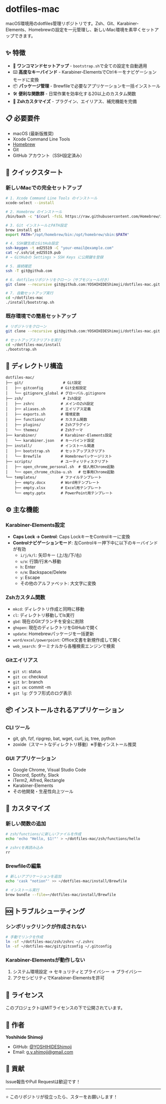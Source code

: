 # dotfiles-mac

macOS環境用のdotfiles管理リポジトリです。Zsh、Git、Karabiner-Elements、Homebrewの設定を一元管理し、新しいMac環境を素早くセットアップできます。

## ✨ 特徴

- 🚀 **ワンコマンドセットアップ** - `bootstrap.sh`で全ての設定を自動適用
- ⌨️ **高度なキーバインド** - Karabiner-ElementsでCtrlキーをナビゲーションモードに変換
- 📦 **パッケージ管理** - Brewfileで必要なアプリケーションを一括インストール
- 🛠 **便利な関数群** - 日常作業を効率化する20以上のカスタム関数
- 🎨 **Zshカスタマイズ** - プラグイン、エイリアス、補完機能を完備

## 📋 必要要件

- macOS (最新版推奨)
- Xcode Command Line Tools
- [Homebrew](https://brew.sh/ja/)
- Git
- GitHub アカウント（SSH設定済み）

## 🚀 クイックスタート

### 新しいMacでの完全セットアップ

```bash
# 1. Xcode Command Line Tools のインストール
xcode-select --install

# 2. Homebrew のインストール
/bin/bash -c "$(curl -fsSL https://raw.githubusercontent.com/Homebrew/install/HEAD/install.sh)"

# 3. Git インストールとPATH設定
brew install git
export PATH="/opt/homebrew/bin:/opt/homebrew/sbin:$PATH"

# 4. SSH鍵生成とGitHub設定
ssh-keygen -t ed25519 -C "your-email@example.com"
cat ~/.ssh/id_ed25519.pub
# → GitHubの Settings > SSH Keys に公開鍵を登録

# 5. 接続確認
ssh -T git@github.com

# 6. dotfilesリポジトリをクローン（サブモジュール付き）
git clone --recursive git@github.com:YOSHIHIDEShimoji/dotfiles-mac.git ~/dotfiles-mac

# 7. 自動セットアップ実行
cd ~/dotfiles-mac
./install/bootstrap.sh
```

### 既存環境での簡易セットアップ

```bash
# リポジトリをクローン
git clone --recursive git@github.com:YOSHIHIDEShimoji/dotfiles-mac.git ~/dotfiles-mac

# セットアップスクリプトを実行
cd ~/dotfiles-mac/install
./bootstrap.sh
```

## 📁 ディレクトリ構造

```
dotfiles-mac/
├── git/                  # Git設定
│   ├── gitconfig        # Git全般設定
│   └── gitignore_global # グローバル.gitignore
├── zsh/                  # Zsh設定
│   ├── zshrc            # メインのZsh設定
│   ├── aliases.sh       # エイリアス定義
│   ├── exports.sh       # 環境変数
│   ├── functions/       # カスタム関数
│   ├── plugins/         # Zshプラグイン
│   └── themes/          # Zshテーマ
├── karabiner/           # Karabiner-Elements設定
│   └── karabiner.json   # キーバインド設定
├── install/             # インストール関連
│   ├── bootstrap.sh     # セットアップスクリプト
│   └── Brewfile         # Homebrewパッケージリスト
├── scripts/             # ユーティリティスクリプト
│   ├── open_chrome_personal.sh  # 個人用Chrome起動
│   └── open_chrome_chiba-u.sh   # 仕事用Chrome起動
└── templates/           # ファイルテンプレート
    ├── empty.docx       # Word用テンプレート
    ├── empty.xlsx       # Excel用テンプレート
    └── empty.pptx       # PowerPoint用テンプレート
```

## ⚙️ 主な機能

### Karabiner-Elements設定
- **Caps Lock → Control**: Caps LockキーをControlキーに変換
- **Controlナビゲーションモード**: 左Controlキー押下中に以下のキーバインドが有効
  - `i/j/k/l`: 矢印キー (上/左/下/右)
  - `u/o`: 行頭/行末へ移動
  - `h`: Enter
  - `n/m`: Backspace/Delete
  - `y`: Escape
  - その他のアルファベット: 大文字に変換

### Zshカスタム関数
- `mkcd`: ディレクトリ作成と同時に移動
- `cl`: ディレクトリ移動してls実行
- `gbd`: 現在のGitブランチを安全に削除
- `ghopen`: 現在のディレクトリをGitHubで開く
- `update`: Homebrewパッケージを一括更新
- `word/excel/powerpoint`: Office文書を新規作成して開く
- `web_search`: ターミナルから各種検索エンジンで検索

### Gitエイリアス
- `git st`: status
- `git co`: checkout
- `git br`: branch
- `git cm`: commit -m
- `git lg`: グラフ形式のログ表示

## 📦 インストールされるアプリケーション

### CLI ツール
- git, gh, fzf, ripgrep, bat, wget, curl, jq, tree, python
- zoxide（スマートなディレクトリ移動）※手動インストール推奨

### GUI アプリケーション
- Google Chrome, Visual Studio Code
- Discord, Spotify, Slack
- iTerm2, Alfred, Rectangle
- Karabiner-Elements
- その他開発・生産性向上ツール

## 🔧 カスタマイズ

### 新しい関数の追加
```bash
# zsh/functions/に新しいファイルを作成
echo 'echo "Hello, $1!"' > ~/dotfiles-mac/zsh/functions/hello

# zshrcを再読み込み
rr
```

### Brewfileの編集
```bash
# 新しいアプリケーションを追加
echo 'cask "notion"' >> ~/dotfiles-mac/install/Brewfile

# インストール実行
brew bundle --file=~/dotfiles-mac/install/Brewfile
```

## 🆘 トラブルシューティング

### シンボリックリンクが作成されない
```bash
# 手動でリンクを作成
ln -sf ~/dotfiles-mac/zsh/zshrc ~/.zshrc
ln -sf ~/dotfiles-mac/git/gitconfig ~/.gitconfig
```

### Karabiner-Elementsが動作しない
1. システム環境設定 → セキュリティとプライバシー → プライバシー
2. アクセシビリティでKarabiner-Elementsを許可

## 📝 ライセンス

このプロジェクトはMITライセンスの下で公開されています。

## 👤 作者

**Yoshihide Shimoji**
- GitHub: [@YOSHIHIDEShimoji](https://github.com/YOSHIHIDEShimoji)
- Email: g.y.shimoji@gmail.com

## 🤝 貢献

Issue報告やPull Requestは歓迎です！

---

⭐ このリポジトリが役立ったら、スターをお願いします！